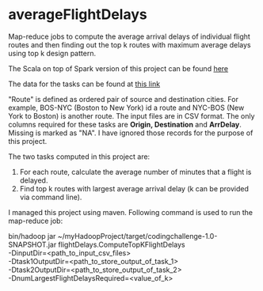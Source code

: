 # averageFlightDelays
Map-reduce jobs to compute the average arrival delays of individual flight routes and then finding out the top k routes with maximum average delays using top k design pattern.

The Scala on top of Spark version of this project can be found [here](https://github.com/prakarshupmanyu/averageFlightDelays_Scala)

The data for the tasks can be found at [this link](https://drive.google.com/file/d/1U2PjP5m8G5FP-G3eqRF3fqsjdQzkirvC/edit)

"Route" is defined as ordered pair of source and destination cities. For example, BOS-NYC (Boston to New York) id a route and NYC-BOS (New York to Boston) is another route. The input files are in CSV format. The only columns required for these tasks are **Origin, Destination** and **ArrDelay**. Missing is marked as "NA". I have ignored those records for the purpose of this project.

The two tasks computed in this project are:
1. For each route, calculate the average number of minutes that a flight is delayed.
2. Find top k routes with largest average  arrival delay (k can be provided via command line).

I managed this project using maven. Following command is used to run the map-reduce job:

bin/hadoop jar ~/myHadoopProject/target/codingchallenge-1.0-SNAPSHOT.jar flightDelays.ComputeTopKFlightDelays \
  -DinputDir=<path_to_input_csv_files> \
  -Dtask1OutputDir=<path_to_store_output_of_task_1> \
  -Dtask2OutputDir=<path_to_store_output_of_task_2> \
  -DnumLargestFlightDelaysRequired=<value_of_k>
